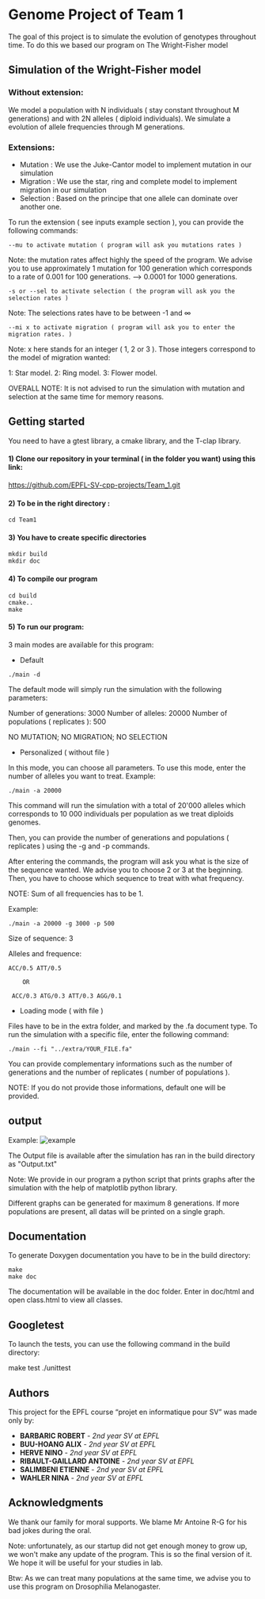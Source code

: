 # Genome Project of Team 1                

The goal of this project is to simulate the evolution of genotypes throughout time. To do this we based our program on The Wright-Fisher model 

## Simulation of the Wright-Fisher model                 

### Without extension:                
We model a population with N individuals ( stay constant throughout M generations) and with 2N alleles ( diploid individuals). We simulate a evolution of allele frequencies  through M generations. 

### Extensions:           

* Mutation :  We use the Juke-Cantor model to implement mutation in our simulation 
* Migration : We use the star, ring and complete  model to implement migration in our simulation
* Selection : Based on the principe that one allele can dominate over another one.


To run the extension ( see inputs example section ), you can provide the following commands:

```
--mu to activate mutation ( program will ask you mutations rates )
```

Note: the mutation rates affect highly the speed of the program. We advise you to use
approximately 1 mutation for 100 generation which corresponds to a rate of 0.001 for
100 generations. --> 0.0001 for 1000 generations.

```
-s or --sel to activate selection ( the program will ask you the selection rates )
```

Note: The selections rates have to be between -1 and ∞

```
--mi x to activate migration ( program will ask you to enter the migration rates. )
```

Note: x here stands for an integer ( 1, 2 or 3 ). Those integers correspond to
the model of migration wanted:

1: Star model.
2: Ring model.
3: Flower model.


OVERALL NOTE: It is not advised to run the simulation with mutation and selection at
the same time for memory reasons.

## Getting started               

You need to have a gtest library, a cmake library, and the T-clap library.

#### 1) Clone our repository in your terminal ( in the folder you want) using this link:

https://github.com/EPFL-SV-cpp-projects/Team_1.git

#### 2) To be in the right directory :

```
cd Team1
```

#### 3) You have to create specific directories                    

```
mkdir build
mkdir doc
```

#### 4) To compile our program

```
cd build
cmake.. 
make 
```

#### 5) To run our program:

3 main modes are available for this program:

- Default

```
./main -d
```

The default mode will simply run the simulation with the following parameters:

Number of generations: 3000
Number of alleles: 20000
Number of populations ( replicates ): 500

NO MUTATION; NO MIGRATION; NO SELECTION

- Personalized ( without file )

In this mode, you can choose all parameters. To use this mode, enter the number
of alleles you want to treat. Example:
```
./main -a 20000
```

This command will run the simulation with a total of 20'000 alleles which corresponds
to 10 000 individuals per population as we treat diploids genomes.

Then, you can provide the number of generations and populations ( replicates )
using the -g and -p commands.

After entering the commands, the program will ask you what is the size of the
sequence wanted. We advise you to choose 2 or 3 at the beginning. Then, you have
to choose which sequence to treat with what frequency.

NOTE: Sum of all frequencies has to be 1.

Example:
```
./main -a 20000 -g 3000 -p 500
```

Size of sequence: 3

Alleles and frequence: 

```	
ACC/0.5 ATT/0.5

	OR

 ACC/0.3 ATG/0.3 ATT/0.3 AGG/0.1
```


- Loading mode ( with file )

Files have to be in the extra folder, and marked by the .fa document type.
To run the simulation with a specific file, enter the following command:
```
./main --fi "../extra/YOUR_FILE.fa"
```
You can provide complementary informations such as the number of generations and
the number of replicates ( number of populations ).

NOTE: If you do not provide those informations, default one will be provided.

## output

Example: ![example](https://github.com/EPFL-SV-cpp-projects/Team_1/blob/master/extra/Frequenza_delle_Allele.png)

The Output file is available after the simulation has ran in the
build directory as "Output.txt"

Note: We provide in our program a python script that prints graphs after
the simulation with the help of matplotlib python library.

Different graphs can be generated for maximum 8 generations. If more populations
are present, all datas will be printed on a single graph.

## Documentation                     

To generate Doxygen documentation you have to be in the build directory:

```
make
make doc
```

The documentation will be available in the doc folder. Enter in doc/html and
open class.html to view all classes.

## Googletest       

To launch the tests, you can use the following command in the build directory:

make test
./unittest


## Authors                    

This project  for the EPFL course “projet en informatique pour SV” was made only by:

* **BARBARIC ROBERT** - *2nd year SV at EPFL*
* **BUU-HOANG ALIX** - *2nd year SV at EPFL*
* **HERVE NINO** - *2nd year SV at EPFL*
* **RIBAULT-GAILLARD ANTOINE** - *2nd year SV at EPFL*
* **SALIMBENI ETIENNE** - *2nd year SV at EPFL*
* **WAHLER NINA** - *2nd year SV at EPFL*

## Acknowledgments

We thank our family for moral supports. We blame Mr Antoine R-G for his bad jokes
during the oral.

Note: unfortunately, as our startup did not get enough money to grow up, we won't
make any update of the program. This is so the final version of it. We hope it will
be useful for your studies in lab.

Btw: As we can treat many populations at the same time, we advise you
to use this program on Drosophilia Melanogaster.

